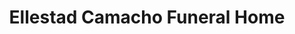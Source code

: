 ---
title: "Ellestad Camacho Funeral Home"
url: /black-earth/ellestad-camacho-funeral-home/
shop: Bestattungen
---